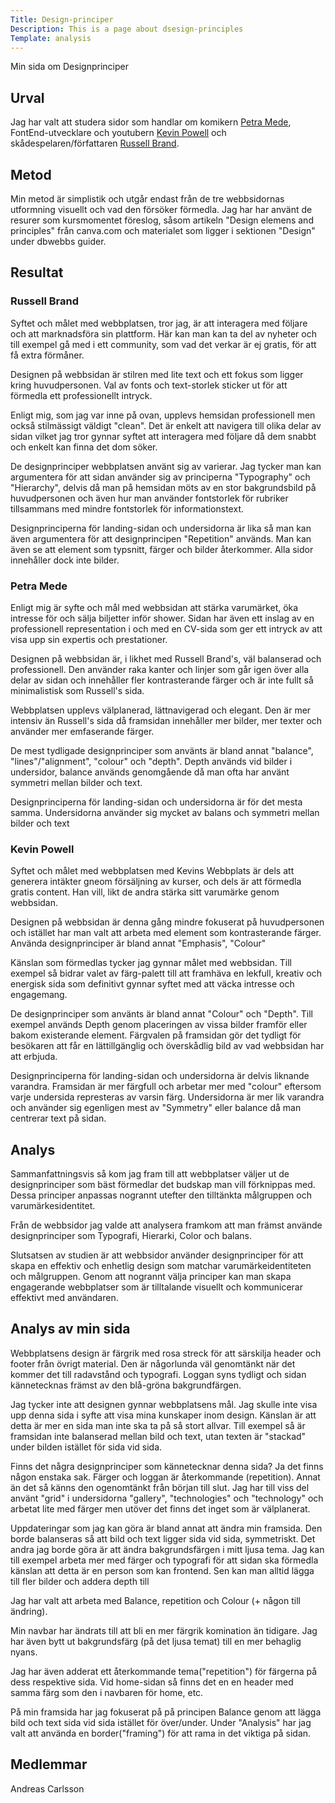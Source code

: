 ```yaml
---
Title: Design-principer
Description: This is a page about dsesign-principles
Template: analysis
---
```


Min sida om Designprinciper

## Urval

Jag har valt att studera sidor som handlar om komikern [Petra Mede](https://www.petramede.se), FontEnd-utvecklare och youtubern [Kevin Powell](https://www.kevinpowell.co/) och skådespelaren/författaren [Russell Brand](https://www.russellbrand.com/).

## Metod

Min metod är simplistik och utgår endast från de tre webbsidornas utformning visuellt och vad den försöker förmedla. Jag har har använt de resurer som kursmomentet föreslog, såsom artikeln "Design elemens and principles" från canva.com och materialet som ligger i sektionen "Design" under dbwebbs guider.

## Resultat

### Russell Brand

Syftet och målet med webbplatsen, tror jag, är att interagera med följare och att marknadsföra sin plattform. Här kan man kan ta del av nyheter och till exempel gå med i ett community, som vad det verkar är ej gratis, för att få extra förmåner.

Designen på webbsidan är stilren med lite text och ett fokus som ligger kring huvudpersonen. Val av fonts och text-storlek sticker ut för att förmedla ett professionellt intryck.

Enligt mig, som jag var inne på ovan, upplevs hemsidan professionell men också stilmässigt väldigt "clean". Det är enkelt att navigera till olika delar av sidan vilket jag tror gynnar syftet att interagera med följare då dem snabbt och enkelt kan finna det dom söker.

De designprinciper webbplatsen använt sig av varierar. Jag tycker man kan argumentera för att sidan använder sig av principerna "Typography" och "Hierarchy", delvis då man på hemsidan möts av en stor bakgrundsbild på huvudpersonen och även hur man använder fontstorlek för rubriker tillsammans med mindre fontstorlek för informationstext.

Designprinciperna för landing-sidan och undersidorna är lika så man kan även argumentera för att designprincipen "Repetition" används. Man kan även se att element som typsnitt, färger och bilder återkommer. Alla sidor innehåller dock inte bilder.

### Petra Mede

Enligt mig är syfte och mål med webbsidan att stärka varumärket, öka intresse för och sälja biljetter inför shower. Sidan har även ett inslag av en professionell representation i och med en CV-sida som ger ett intryck av att visa upp sin expertis och prestationer.

Designen på webbsidan är, i likhet med Russell Brand's, väl balanserad och professionell. Den använder raka kanter och linjer som går igen över alla delar av sidan och innehåller fler kontrasterande färger och är inte fullt så minimalistisk som Russell's sida.

Webbplatsen upplevs välplanerad, lättnavigerad och elegant. Den är mer intensiv än Russell's sida då framsidan innehåller mer bilder, mer texter och använder mer emfaserande färger.

De mest tydligade designprinciper som använts är bland annat "balance", "lines"/"alignment", "colour" och "depth". Depth används vid bilder i undersidor, balance används genomgående då man ofta har använt symmetri mellan bilder och text.

Designprinciperna för landing-sidan och undersidorna är för det mesta samma. Undersidorna använder sig mycket av balans och symmetri mellan bilder och text

### Kevin Powell

Syftet och målet med webbplatsen med Kevins Webbplats är dels att generera intäkter gneom försäljning av kurser, och dels är att förmedla gratis content. Han vill, likt de andra stärka sitt varumärke genom webbsidan.

Designen på webbsidan är denna gång mindre fokuserat på huvudpersonen och istället har man valt att arbeta med element som kontrasterande färger. Använda designprinciper är bland annat "Emphasis", "Colour"

Känslan som förmedlas tycker jag gynnar målet med webbsidan. Till exempel så bidrar valet av färg-palett till att framhäva en lekfull, kreativ och energisk sida som definitivt gynnar syftet med att väcka intresse och engagemang.

De designprinciper som använts är bland annat "Colour" och "Depth". Till exempel används Depth genom placeringen av vissa bilder framför eller bakom existerande element. Färgvalen på framsidan gör det tydligt för besökaren att får en lättillgänglig och överskådlig bild av vad webbsidan har att erbjuda.

Designprinciperna för landing-sidan och undersidorna är delvis liknande varandra. Framsidan är mer färgfull och arbetar mer med "colour" eftersom varje undersida represteras av varsin färg. Undersidorna är mer lik varandra och använder sig egenligen mest av "Symmetry" eller balance då man centrerar text på sidan.

## Analys

Sammanfattningsvis så kom jag fram till att webbplatser väljer ut de designprinciper som bäst förmedlar det budskap man vill förknippas med. Dessa principer anpassas nogrannt utefter den tilltänkta målgruppen och varumärkesidentitet.

Från de webbsidor jag valde att analysera framkom att man främst använde designprinciper som Typografi, Hierarki, Color och balans.

Slutsatsen av studien är att webbsidor använder designprinciper för att skapa en effektiv och enhetlig design som matchar varumärkeidentiteten och målgruppen. Genom att nogrannt välja principer kan man skapa engagerande webbplatser som är tilltalande visuellt och kommunicerar effektivt med användaren.

## Analys av min sida

Webbplatsens design är färgrik med rosa streck för att särskilja header och footer från övrigt material. Den är någorlunda väl genomtänkt när det kommer det till radavstånd och typografi. Loggan syns tydligt och sidan kännetecknas främst av den blå-gröna bakgrundfärgen.

Jag tycker inte att designen gynnar webbplatsens mål. Jag skulle inte visa upp denna sida i syfte att visa mina kunskaper inom design. Känslan är att detta är mer en sida man inte ska ta på så stort allvar. Till exempel så är framsidan inte balanserad mellan bild och text, utan texten är "stackad" under bilden istället för sida vid sida.

Finns det några designprinciper som kännetecknar denna sida? Ja det finns någon enstaka sak. Färger och loggan är återkommande (repetition). Annat än det så känns den ogenomtänkt från början till slut. Jag har till viss del använt "grid" i undersidorna "gallery", "technologies" och "technology" och arbetat lite med färger men utöver det finns det inget som är välplanerat.

Uppdateringar som jag kan göra är bland annat att ändra min framsida. Den borde balanseras så att bild och text ligger sida vid sida, symmetriskt.
Det andra jag borde göra är att ändra bakgrundsfärgen i mitt ljusa tema. Jag kan till exempel arbeta mer med färger och typografi för att sidan ska förmedla känslan att detta är en person som kan frontend. Sen kan man alltid lägga till fler bilder och addera depth till

Jag har valt att arbeta med Balance, repetition och Colour (+ någon till ändring).

Min navbar har ändrats till att bli en mer färgrik komination än tidigare. Jag har även bytt ut bakgrundsfärg (på det ljusa temat) till en mer behaglig nyans.

Jag har även adderat ett återkommande tema("repetition") för färgerna på dess respektive sida. Vid home-sidan så finns det en en header med samma färg som den i navbaren för home, etc.

På min framsida har jag fokuserat på på principen Balance genom att lägga bild och text sida vid sida istället för över/under. Under "Analysis" har jag valt att använda en border("framing") för att rama in det viktiga på sidan.

## Medlemmar

Andreas Carlsson
